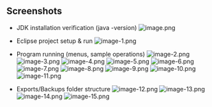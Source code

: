 ## Screenshots


- JDK installation verification (java -version)
![image.png](image.png)

- Eclipse project setup & run
![image-1.png](image-1.png)

- Program running (menus, sample operations)
![image-2.png](image-2.png)
![image-3.png](image-3.png)
![image-4.png](image-4.png)
![image-5.png](image-5.png)
![image-6.png](image-6.png)
![image-7.png](image-7.png)
![image-8.png](image-8.png)
![image-9.png](image-9.png)
![image-10.png](iame-_10.png)
![image-11.png](iame-_11.png)

- Exports/Backups folder structure
![image-12.png](image-12.png)
![image-13.png](image-13.png)
![image-14.png](image-14.png)
![image-15.png](image-15.png)